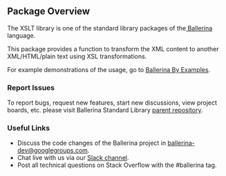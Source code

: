 ## Package Overview
The XSLT library is one of the standard library packages of the<a target="_blank" href="https://ballerina.io/"> Ballerina
</a> language.

This package provides a function to transform the XML content to another XML/HTML/plain text using XSL transformations.

For example demonstrations of the usage, go to [Ballerina By Examples](https://ballerina.io/learn/by-example/).

### Report Issues

To report bugs, request new features, start new discussions, view project boards, etc. please visit Ballerina Standard Library [parent repository](https://github.com/ballerina-platform/ballerina-standard-library).

### Useful Links
- Discuss the code changes of the Ballerina project in ballerina-dev@googlegroups.com.
- Chat live with us via our [Slack channel](https://ballerina.io/community/slack/).
- Post all technical questions on Stack Overflow with the #ballerina tag.
